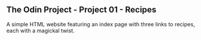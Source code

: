## The Odin Project - Project 01 - Recipes

A simple HTML website featuring an index page with three links to recipes, each with a magickal twist.

